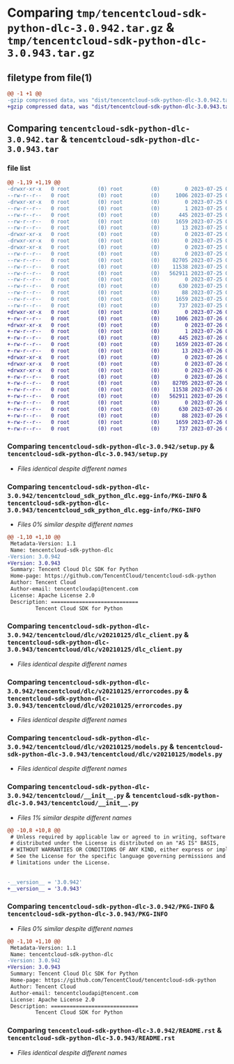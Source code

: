 # Comparing `tmp/tencentcloud-sdk-python-dlc-3.0.942.tar.gz` & `tmp/tencentcloud-sdk-python-dlc-3.0.943.tar.gz`

## filetype from file(1)

```diff
@@ -1 +1 @@
-gzip compressed data, was "dist/tencentcloud-sdk-python-dlc-3.0.942.tar", last modified: Tue Jul 25 04:16:42 2023, max compression
+gzip compressed data, was "dist/tencentcloud-sdk-python-dlc-3.0.943.tar", last modified: Wed Jul 26 00:36:05 2023, max compression
```

## Comparing `tencentcloud-sdk-python-dlc-3.0.942.tar` & `tencentcloud-sdk-python-dlc-3.0.943.tar`

### file list

```diff
@@ -1,19 +1,19 @@
-drwxr-xr-x   0 root         (0) root         (0)        0 2023-07-25 04:16:42.000000 tencentcloud-sdk-python-dlc-3.0.942/
--rw-r--r--   0 root         (0) root         (0)     1006 2023-07-25 04:16:42.000000 tencentcloud-sdk-python-dlc-3.0.942/setup.py
-drwxr-xr-x   0 root         (0) root         (0)        0 2023-07-25 04:16:42.000000 tencentcloud-sdk-python-dlc-3.0.942/tencentcloud_sdk_python_dlc.egg-info/
--rw-r--r--   0 root         (0) root         (0)        1 2023-07-25 04:16:42.000000 tencentcloud-sdk-python-dlc-3.0.942/tencentcloud_sdk_python_dlc.egg-info/dependency_links.txt
--rw-r--r--   0 root         (0) root         (0)      445 2023-07-25 04:16:42.000000 tencentcloud-sdk-python-dlc-3.0.942/tencentcloud_sdk_python_dlc.egg-info/SOURCES.txt
--rw-r--r--   0 root         (0) root         (0)     1659 2023-07-25 04:16:42.000000 tencentcloud-sdk-python-dlc-3.0.942/tencentcloud_sdk_python_dlc.egg-info/PKG-INFO
--rw-r--r--   0 root         (0) root         (0)       13 2023-07-25 04:16:42.000000 tencentcloud-sdk-python-dlc-3.0.942/tencentcloud_sdk_python_dlc.egg-info/top_level.txt
-drwxr-xr-x   0 root         (0) root         (0)        0 2023-07-25 04:16:42.000000 tencentcloud-sdk-python-dlc-3.0.942/tencentcloud/
-drwxr-xr-x   0 root         (0) root         (0)        0 2023-07-25 04:16:42.000000 tencentcloud-sdk-python-dlc-3.0.942/tencentcloud/dlc/
-drwxr-xr-x   0 root         (0) root         (0)        0 2023-07-25 04:16:42.000000 tencentcloud-sdk-python-dlc-3.0.942/tencentcloud/dlc/v20210125/
--rw-r--r--   0 root         (0) root         (0)        0 2023-07-25 04:16:42.000000 tencentcloud-sdk-python-dlc-3.0.942/tencentcloud/dlc/v20210125/__init__.py
--rw-r--r--   0 root         (0) root         (0)    82705 2023-07-25 04:16:42.000000 tencentcloud-sdk-python-dlc-3.0.942/tencentcloud/dlc/v20210125/dlc_client.py
--rw-r--r--   0 root         (0) root         (0)    11538 2023-07-25 04:16:42.000000 tencentcloud-sdk-python-dlc-3.0.942/tencentcloud/dlc/v20210125/errorcodes.py
--rw-r--r--   0 root         (0) root         (0)   562911 2023-07-25 04:16:42.000000 tencentcloud-sdk-python-dlc-3.0.942/tencentcloud/dlc/v20210125/models.py
--rw-r--r--   0 root         (0) root         (0)        0 2023-07-25 04:16:42.000000 tencentcloud-sdk-python-dlc-3.0.942/tencentcloud/dlc/__init__.py
--rw-r--r--   0 root         (0) root         (0)      630 2023-07-25 04:16:42.000000 tencentcloud-sdk-python-dlc-3.0.942/tencentcloud/__init__.py
--rw-r--r--   0 root         (0) root         (0)       88 2023-07-25 04:16:42.000000 tencentcloud-sdk-python-dlc-3.0.942/setup.cfg
--rw-r--r--   0 root         (0) root         (0)     1659 2023-07-25 04:16:42.000000 tencentcloud-sdk-python-dlc-3.0.942/PKG-INFO
--rw-r--r--   0 root         (0) root         (0)      737 2023-07-25 04:16:42.000000 tencentcloud-sdk-python-dlc-3.0.942/README.rst
+drwxr-xr-x   0 root         (0) root         (0)        0 2023-07-26 00:36:05.000000 tencentcloud-sdk-python-dlc-3.0.943/
+-rw-r--r--   0 root         (0) root         (0)     1006 2023-07-26 00:36:05.000000 tencentcloud-sdk-python-dlc-3.0.943/setup.py
+drwxr-xr-x   0 root         (0) root         (0)        0 2023-07-26 00:36:05.000000 tencentcloud-sdk-python-dlc-3.0.943/tencentcloud_sdk_python_dlc.egg-info/
+-rw-r--r--   0 root         (0) root         (0)        1 2023-07-26 00:36:05.000000 tencentcloud-sdk-python-dlc-3.0.943/tencentcloud_sdk_python_dlc.egg-info/dependency_links.txt
+-rw-r--r--   0 root         (0) root         (0)      445 2023-07-26 00:36:05.000000 tencentcloud-sdk-python-dlc-3.0.943/tencentcloud_sdk_python_dlc.egg-info/SOURCES.txt
+-rw-r--r--   0 root         (0) root         (0)     1659 2023-07-26 00:36:05.000000 tencentcloud-sdk-python-dlc-3.0.943/tencentcloud_sdk_python_dlc.egg-info/PKG-INFO
+-rw-r--r--   0 root         (0) root         (0)       13 2023-07-26 00:36:05.000000 tencentcloud-sdk-python-dlc-3.0.943/tencentcloud_sdk_python_dlc.egg-info/top_level.txt
+drwxr-xr-x   0 root         (0) root         (0)        0 2023-07-26 00:36:05.000000 tencentcloud-sdk-python-dlc-3.0.943/tencentcloud/
+drwxr-xr-x   0 root         (0) root         (0)        0 2023-07-26 00:36:05.000000 tencentcloud-sdk-python-dlc-3.0.943/tencentcloud/dlc/
+drwxr-xr-x   0 root         (0) root         (0)        0 2023-07-26 00:36:05.000000 tencentcloud-sdk-python-dlc-3.0.943/tencentcloud/dlc/v20210125/
+-rw-r--r--   0 root         (0) root         (0)        0 2023-07-26 00:36:05.000000 tencentcloud-sdk-python-dlc-3.0.943/tencentcloud/dlc/v20210125/__init__.py
+-rw-r--r--   0 root         (0) root         (0)    82705 2023-07-26 00:36:05.000000 tencentcloud-sdk-python-dlc-3.0.943/tencentcloud/dlc/v20210125/dlc_client.py
+-rw-r--r--   0 root         (0) root         (0)    11538 2023-07-26 00:36:05.000000 tencentcloud-sdk-python-dlc-3.0.943/tencentcloud/dlc/v20210125/errorcodes.py
+-rw-r--r--   0 root         (0) root         (0)   562911 2023-07-26 00:36:05.000000 tencentcloud-sdk-python-dlc-3.0.943/tencentcloud/dlc/v20210125/models.py
+-rw-r--r--   0 root         (0) root         (0)        0 2023-07-26 00:36:05.000000 tencentcloud-sdk-python-dlc-3.0.943/tencentcloud/dlc/__init__.py
+-rw-r--r--   0 root         (0) root         (0)      630 2023-07-26 00:36:05.000000 tencentcloud-sdk-python-dlc-3.0.943/tencentcloud/__init__.py
+-rw-r--r--   0 root         (0) root         (0)       88 2023-07-26 00:36:05.000000 tencentcloud-sdk-python-dlc-3.0.943/setup.cfg
+-rw-r--r--   0 root         (0) root         (0)     1659 2023-07-26 00:36:05.000000 tencentcloud-sdk-python-dlc-3.0.943/PKG-INFO
+-rw-r--r--   0 root         (0) root         (0)      737 2023-07-26 00:36:05.000000 tencentcloud-sdk-python-dlc-3.0.943/README.rst
```

### Comparing `tencentcloud-sdk-python-dlc-3.0.942/setup.py` & `tencentcloud-sdk-python-dlc-3.0.943/setup.py`

 * *Files identical despite different names*

### Comparing `tencentcloud-sdk-python-dlc-3.0.942/tencentcloud_sdk_python_dlc.egg-info/PKG-INFO` & `tencentcloud-sdk-python-dlc-3.0.943/tencentcloud_sdk_python_dlc.egg-info/PKG-INFO`

 * *Files 0% similar despite different names*

```diff
@@ -1,10 +1,10 @@
 Metadata-Version: 1.1
 Name: tencentcloud-sdk-python-dlc
-Version: 3.0.942
+Version: 3.0.943
 Summary: Tencent Cloud Dlc SDK for Python
 Home-page: https://github.com/TencentCloud/tencentcloud-sdk-python
 Author: Tencent Cloud
 Author-email: tencentcloudapi@tencent.com
 License: Apache License 2.0
 Description: ============================
         Tencent Cloud SDK for Python
```

### Comparing `tencentcloud-sdk-python-dlc-3.0.942/tencentcloud/dlc/v20210125/dlc_client.py` & `tencentcloud-sdk-python-dlc-3.0.943/tencentcloud/dlc/v20210125/dlc_client.py`

 * *Files identical despite different names*

### Comparing `tencentcloud-sdk-python-dlc-3.0.942/tencentcloud/dlc/v20210125/errorcodes.py` & `tencentcloud-sdk-python-dlc-3.0.943/tencentcloud/dlc/v20210125/errorcodes.py`

 * *Files identical despite different names*

### Comparing `tencentcloud-sdk-python-dlc-3.0.942/tencentcloud/dlc/v20210125/models.py` & `tencentcloud-sdk-python-dlc-3.0.943/tencentcloud/dlc/v20210125/models.py`

 * *Files identical despite different names*

### Comparing `tencentcloud-sdk-python-dlc-3.0.942/tencentcloud/__init__.py` & `tencentcloud-sdk-python-dlc-3.0.943/tencentcloud/__init__.py`

 * *Files 1% similar despite different names*

```diff
@@ -10,8 +10,8 @@
 # Unless required by applicable law or agreed to in writing, software
 # distributed under the License is distributed on an "AS IS" BASIS,
 # WITHOUT WARRANTIES OR CONDITIONS OF ANY KIND, either express or implied.
 # See the License for the specific language governing permissions and
 # limitations under the License.
 
 
-__version__ = '3.0.942'
+__version__ = '3.0.943'
```

### Comparing `tencentcloud-sdk-python-dlc-3.0.942/PKG-INFO` & `tencentcloud-sdk-python-dlc-3.0.943/PKG-INFO`

 * *Files 0% similar despite different names*

```diff
@@ -1,10 +1,10 @@
 Metadata-Version: 1.1
 Name: tencentcloud-sdk-python-dlc
-Version: 3.0.942
+Version: 3.0.943
 Summary: Tencent Cloud Dlc SDK for Python
 Home-page: https://github.com/TencentCloud/tencentcloud-sdk-python
 Author: Tencent Cloud
 Author-email: tencentcloudapi@tencent.com
 License: Apache License 2.0
 Description: ============================
         Tencent Cloud SDK for Python
```

### Comparing `tencentcloud-sdk-python-dlc-3.0.942/README.rst` & `tencentcloud-sdk-python-dlc-3.0.943/README.rst`

 * *Files identical despite different names*

